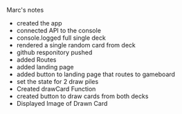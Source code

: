 Marc's notes

- created the app 
- connected API to the console
- console.logged full single deck
- rendered a single random card from deck
- github responitory pushed
- added Routes
- added landing page
- added button to landing page that routes to gameboard
- set the state for 2 draw piles
- Created drawCard Function
- created button to draw cards from both decks
- Displayed Image of Drawn Card
